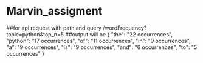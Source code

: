 # Marvin_assigment
##for api request with path and query /wordFrequency?topic=python&top_n=5
##output will be {
  "the": "22 occurrences",
  "python": "17 occurrences",
  "of": "11 occurrences",
  "in": "9 occurrences",
  "a": "9 occurrences",
  "is": "9 occurrences",
  "and": "6 occurrences",
  "to": "5 occurrences"
}
